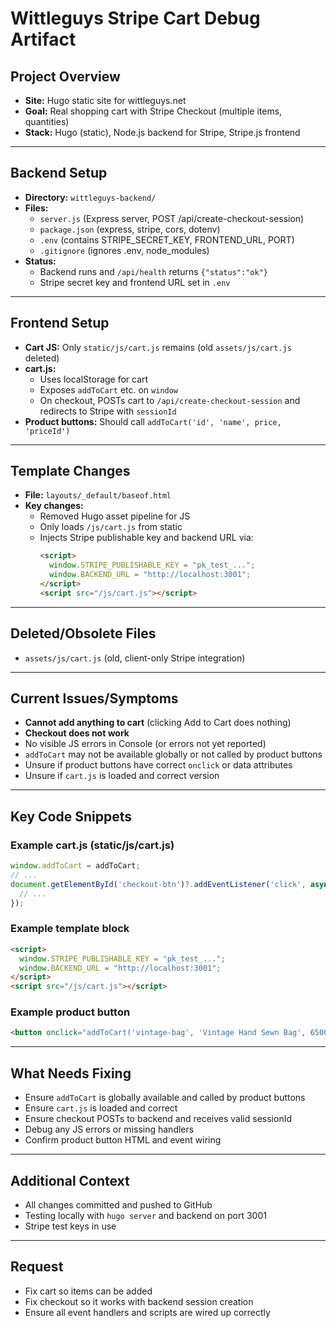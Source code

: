 # Wittleguys Stripe Cart Debug Artifact

## Project Overview
- **Site:** Hugo static site for wittleguys.net
- **Goal:** Real shopping cart with Stripe Checkout (multiple items, quantities)
- **Stack:** Hugo (static), Node.js backend for Stripe, Stripe.js frontend

---

## Backend Setup
- **Directory:** `wittleguys-backend/`
- **Files:**
  - `server.js` (Express server, POST /api/create-checkout-session)
  - `package.json` (express, stripe, cors, dotenv)
  - `.env` (contains STRIPE_SECRET_KEY, FRONTEND_URL, PORT)
  - `.gitignore` (ignores .env, node_modules)
- **Status:**
  - Backend runs and `/api/health` returns `{"status":"ok"}`
  - Stripe secret key and frontend URL set in `.env`

---

## Frontend Setup
- **Cart JS:** Only `static/js/cart.js` remains (old `assets/js/cart.js` deleted)
- **cart.js:**
  - Uses localStorage for cart
  - Exposes `addToCart` etc. on `window`
  - On checkout, POSTs cart to `/api/create-checkout-session` and redirects to Stripe with `sessionId`
- **Product buttons:** Should call `addToCart('id', 'name', price, 'priceId')`

---

## Template Changes
- **File:** `layouts/_default/baseof.html`
- **Key changes:**
  - Removed Hugo asset pipeline for JS
  - Only loads `/js/cart.js` from static
  - Injects Stripe publishable key and backend URL via:
    ```html
    <script>
      window.STRIPE_PUBLISHABLE_KEY = "pk_test_...";
      window.BACKEND_URL = "http://localhost:3001";
    </script>
    <script src="/js/cart.js"></script>
    ```

---

## Deleted/Obsolete Files
- `assets/js/cart.js` (old, client-only Stripe integration)

---

## Current Issues/Symptoms
- **Cannot add anything to cart** (clicking Add to Cart does nothing)
- **Checkout does not work**
- No visible JS errors in Console (or errors not yet reported)
- `addToCart` may not be available globally or not called by product buttons
- Unsure if product buttons have correct `onclick` or data attributes
- Unsure if `cart.js` is loaded and correct version

---

## Key Code Snippets
### Example cart.js (static/js/cart.js)
```js
window.addToCart = addToCart;
// ...
document.getElementById('checkout-btn')?.addEventListener('click', async () => {
  // ...
});
```

### Example template block
```html
<script>
  window.STRIPE_PUBLISHABLE_KEY = "pk_test_...";
  window.BACKEND_URL = "http://localhost:3001";
</script>
<script src="/js/cart.js"></script>
```

### Example product button
```html
<button onclick="addToCart('vintage-bag', 'Vintage Hand Sewn Bag', 6500, 'price_1Nxxxxxxx')">Add to Cart</button>
```

---

## What Needs Fixing
- Ensure `addToCart` is globally available and called by product buttons
- Ensure `cart.js` is loaded and correct
- Ensure checkout POSTs to backend and receives valid sessionId
- Debug any JS errors or missing handlers
- Confirm product button HTML and event wiring

---

## Additional Context
- All changes committed and pushed to GitHub
- Testing locally with `hugo server` and backend on port 3001
- Stripe test keys in use

---

## Request
- Fix cart so items can be added
- Fix checkout so it works with backend session creation
- Ensure all event handlers and scripts are wired up correctly 